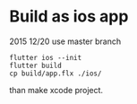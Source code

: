 # Build as ios app

2015 12/20 use master branch

```
flutter ios --init
flutter build 
cp build/app.flx ./ios/

```
than make xcode project.
